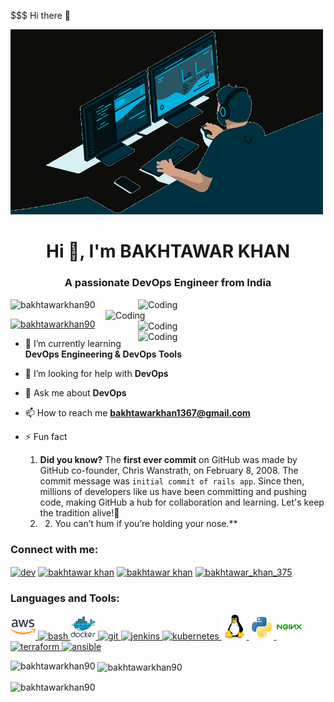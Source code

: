 $$$  Hi there 👋
<!--
**Bakhtawarkhan90/Bakhtawarkhan90** is a ✨ _special_ ✨ repository because its `README.md` (this file) appears on your GitHub profile.

Here are some ideas to get you started:

- 🔭 I’m currently working on ...
- 🌱 I’m currently learning ...
- 👯 I’m looking to collaborate on ...
- 🤔 I’m looking for help with ...
- 💬 Ask me about ...
- 📫 How to reach me: ...
- 😄 Pronouns: ...
- ⚡ Fun fact: ...
-->
<img src="https://raw.githubusercontent.com/Potential17/Potential17/master/user%20(2).gif" alt="Github" style="max-width: 100%; display: inline-block; width: 500px; height: auto;" data-target="animated-image.originalImage">

<h1 align="center">Hi 👋, I'm BAKHTAWAR KHAN</h1>
<h3 align="center">A passionate DevOps Engineer from India</h3>
<img align="right" alt="Coding" width="300" src="https://liveimages.algoworks.com/new-algoworks/wp-content/uploads/2022/05/31103033/devOps-cloud-native.gif">
<img align="right" alt="Coding" width="352" src="https://simplecoding.dev/assets/devops.gif">
<img align="right" alt="Coding" width="300" src="https://www.hfsolutions.cl/assets/img/gifs/ilustracion-devops.gif">
<img align="right" alt="Coding" width="300" src="https://maraaverick.rbind.io/banners/nyan_docker_whale_gfycat.gif">
<p align="left"> <img src="https://komarev.com/ghpvc/?username=bakhtawarkhan90&label=Profile%20views&color=0e75b6&style=flat" alt="bakhtawarkhan90" /> </p>

<p align="left"> <a href="https://github.com/ryo-ma/github-profile-trophy"><img src="https://github-profile-trophy.vercel.app/?username=bakhtawarkhan90" alt="bakhtawarkhan90" /></a> </p>

- 🌱 I’m currently learning **DevOps Engineering & DevOps Tools**

- 🤝 I’m looking for help with **DevOps**

- 💬 Ask me about **DevOps**

- 📫 How to reach me **bakhtawarkhan1367@gmail.com**

- ⚡ Fun fact
   1. **Did you know?** The **first ever commit** on GitHub was made by GitHub co-founder, Chris Wanstrath, on February 8, 2008. The commit message was `initial commit of rails app`. Since then, millions of 
      developers like us have been committing and pushing code, making GitHub a hub for collaboration and learning. Let's keep the tradition alive!🚀
  2. 2. You can’t hum if you’re holding your nose.**

<h3 align="left">Connect with me:</h3>
<p align="left">
<a href="https://dev.to/dev" target="blank"><img align="center" src="https://raw.githubusercontent.com/rahuldkjain/github-profile-readme-generator/master/src/images/icons/Social/devto.svg" alt="dev" height="30" width="40" /></a>
<a href="https://linkedin.com/in/bakhtawar khan" target="blank"><img align="center" src="https://raw.githubusercontent.com/rahuldkjain/github-profile-readme-generator/master/src/images/icons/Social/linked-in-alt.svg" alt="bakhtawar khan" height="30" width="40" /></a>
<a href="https://fb.com/bakhtawar khan" target="blank"><img align="center" src="https://raw.githubusercontent.com/rahuldkjain/github-profile-readme-generator/master/src/images/icons/Social/facebook.svg" alt="bakhtawar khan" height="30" width="40" /></a>
<a href="https://instagram.com/bakhtawar_khan_375" target="blank"><img align="center" src="https://raw.githubusercontent.com/rahuldkjain/github-profile-readme-generator/master/src/images/icons/Social/instagram.svg" alt="bakhtawar_khan_375" height="30" width="40" /></a>
</p>

<h3 align="left">Languages and Tools:</h3>
<p align="left">
  <a href="https://aws.amazon.com" target="_blank" rel="noreferrer"> 
    <img src="https://raw.githubusercontent.com/devicons/devicon/master/icons/amazonwebservices/amazonwebservices-original-wordmark.svg" alt="aws" width="40" height="40"/> 
  </a> 
  <a href="https://www.gnu.org/software/bash/" target="_blank" rel="noreferrer"> 
    <img src="https://www.vectorlogo.zone/logos/gnu_bash/gnu_bash-icon.svg" alt="bash" width="40" height="40"/> 
  </a> 
  <a href="https://www.docker.com/" target="_blank" rel="noreferrer"> 
    <img src="https://raw.githubusercontent.com/devicons/devicon/master/icons/docker/docker-original-wordmark.svg" alt="docker" width="40" height="40"/> 
  </a> 
  <a href="https://git-scm.com/" target="_blank" rel="noreferrer"> 
    <img src="https://www.vectorlogo.zone/logos/git-scm/git-scm-icon.svg" alt="git" width="40" height="40"/> 
  </a> 
  <a href="https://www.jenkins.io" target="_blank" rel="noreferrer"> 
    <img src="https://www.vectorlogo.zone/logos/jenkins/jenkins-icon.svg" alt="jenkins" width="40" height="40"/> 
  </a> 
  <a href="https://kubernetes.io" target="_blank" rel="noreferrer"> 
    <img src="https://www.vectorlogo.zone/logos/kubernetes/kubernetes-icon.svg" alt="kubernetes" width="40" height="40"/> 
  </a> 
  <a href="https://www.linux.org/" target="_blank" rel="noreferrer"> 
    <img src="https://raw.githubusercontent.com/devicons/devicon/master/icons/linux/linux-original.svg" alt="linux" width="40" height="40"/> 
  </a> 
  <a href="https://www.python.org" target="_blank" rel="noreferrer"> 
    <img src="https://raw.githubusercontent.com/devicons/devicon/master/icons/python/python-original.svg" alt="python" width="40" height="40"/> 
  </a> 
  <a href="https://www.nginx.com/" target="_blank" rel="noreferrer"> 
    <img src="https://raw.githubusercontent.com/devicons/devicon/master/icons/nginx/nginx-original.svg" alt="nginx" width="40" height="40"/> 
  </a>
  <a href="https://www.terraform.io/" target="_blank" rel="noreferrer"> 
    <img src="https://www.vectorlogo.zone/logos/terraformio/terraformio-icon.svg" alt="terraform" width="40" height="40"/> 
  </a>
  <a href="https://www.ansible.com/" target="_blank" rel="noreferrer"> 
    <img src="https://www.vectorlogo.zone/logos/ansible/ansible-icon.svg" alt="ansible" width="40" height="40"/> 
  </a>
</p>

<p><img align="left" src="https://github-readme-stats.vercel.app/api/top-langs?username=bakhtawarkhan90&show_icons=true&locale=en&layout=compact" alt="bakhtawarkhan90" /></p>

<p>&nbsp;<img align="center" src="https://github-readme-stats.vercel.app/api?username=bakhtawarkhan90&show_icons=true&locale=en" alt="bakhtawarkhan90" /></p>

<p><img align="center" src="https://github-readme-streak-stats.herokuapp.com/?user=bakhtawarkhan90&" alt="bakhtawarkhan90" /></p>
